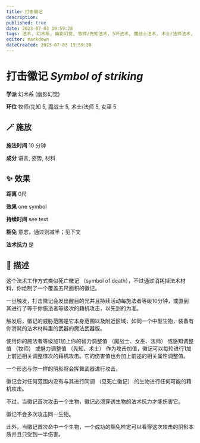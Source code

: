 ```yaml
---
title: 打击徽记
description: 
published: true
date: 2023-07-03 19:59:28
tags: 法术, 幻术系, 幽影幻觉, 牧师/先知法术, 5环法术, 魔战士法术, 术士/法师法术, 女巫法术
editor: markdown
dateCreated: 2023-07-03 19:59:28
---
```


# **打击徽记** *Symbol of striking*

**学派** 幻术系 (幽影幻觉) 

**环位** 牧师/先知 5, 魔战士 5, 术士/法师 5, 女巫 5

## 🪄 施放

**施法时间** 10 分钟

**成分** 语言, 姿势, 材料

## ✨ 效果  

**距离** 0尺 

**效果** one symbol 

**持续时间** see text 

**豁免** 意志，通过则减半；见下文

**法术抗力** 是

## 📖 描述

这个法术工作方式类似死亡徽记 （symbol of death），不过通过消耗掉法术材料，你绘制了一个覆盖五尺面积的徽记。

一旦触发，打击徽记会发出醒目的光并且持续活动每施法者等级10分钟，或直到其进行了等于你施法者等级次的藉机攻击，以先到的为准。

触发后，徽记的威胁范围是它本身范围以及附近区域，如同一个中型生物，装备有你消耗的法术材料里的武器的魔法武器版。

使用你的施法者等级加1加上你的智力调整值 （魔战士、女巫、法师） 或感知调整值 （牧师） 或魅力调整值 （先知、术士） 作为攻击加值，徽记可以每轮进行1加上前述相关调整值次的藉机攻击。它的伤害值也会加上前述的相关属性调整值。

一个形态与你一样的阴影将会挥舞武器进行攻击。

徽记会对任何范围内没有与其进行同调 （见死亡徽记） 的生物进行任何可能的藉机攻击。

不过，当徽记首次攻击一个生物，徽记必须穿透生物的法术抗力才能伤害它。

徽记不会多次攻击同一生物。

此外，当徽记首次命中一个生物，一个成功的豁免检定可以看穿这次攻击的阴影本质并且只受到一半伤害。
    